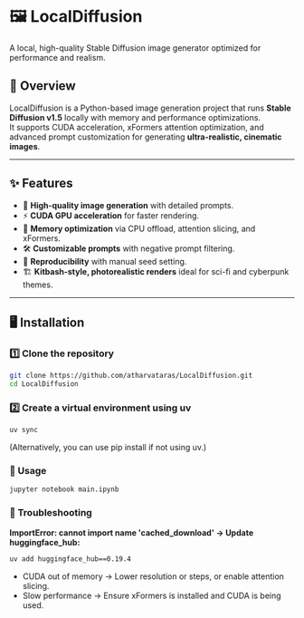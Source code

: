 # 🖼️ LocalDiffusion  
A local, high-quality Stable Diffusion image generator optimized for performance and realism.

## 📌 Overview
LocalDiffusion is a Python-based image generation project that runs **Stable Diffusion v1.5** locally with memory and performance optimizations.  
It supports CUDA acceleration, xFormers attention optimization, and advanced prompt customization for generating **ultra-realistic, cinematic images**.

---

## ✨ Features
- 🎨 **High-quality image generation** with detailed prompts.
- ⚡ **CUDA GPU acceleration** for faster rendering.
- 🧠 **Memory optimization** via CPU offload, attention slicing, and xFormers.
- 🛠 **Customizable prompts** with negative prompt filtering.
- 🎯 **Reproducibility** with manual seed setting.
- 🏗 **Kitbash-style, photorealistic renders** ideal for sci-fi and cyberpunk themes.

---

## 🖥️ Installation

### 1️⃣ Clone the repository
```bash
git clone https://github.com/atharvataras/LocalDiffusion.git
cd LocalDiffusion
```


### 2️⃣ Create a virtual environment using uv
```bash
uv sync
```
(Alternatively, you can use pip install if not using uv.)

### 🚀 Usage
```bash
jupyter notebook main.ipynb
```

### 🔧 Troubleshooting
**ImportError: cannot import name 'cached_download' → Update huggingface_hub:**

```bash
uv add huggingface_hub==0.19.4
```
- CUDA out of memory → Lower resolution or steps, or enable attention slicing.
- Slow performance → Ensure xFormers is installed and CUDA is being used.